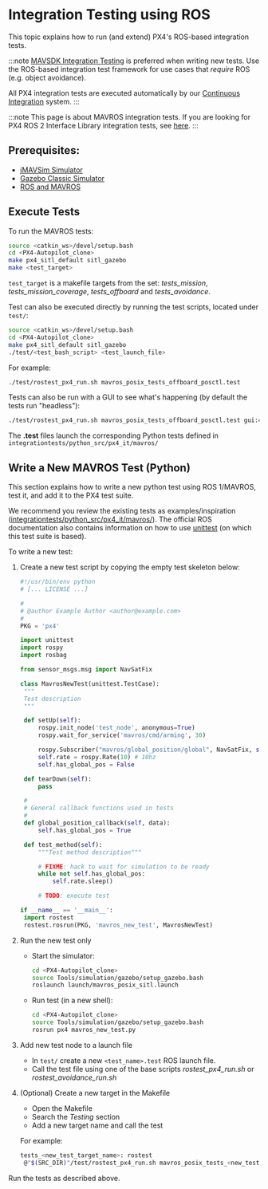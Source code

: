 # Integration Testing using ROS

This topic explains how to run (and extend) PX4's ROS-based integration tests.

:::note
[MAVSDK Integration Testing](../test_and_ci/integration_testing_mavsdk.md) is preferred when writing new tests.
Use the ROS-based integration test framework for use cases that _require_ ROS (e.g. object avoidance).

All PX4 integration tests are executed automatically by our [Continuous Integration](../test_and_ci/continous_integration.md) system.
:::

:::note
This page is about MAVROS integration tests.
If you are looking for PX4 ROS 2 Interface Library integration tests, see [here](../ros2/px4_ros2_interface_lib.md#ci-integration-tests).
:::

## Prerequisites:

- [jMAVSim Simulator](../sim_jmavsim/README.md)
- [Gazebo Classic Simulator](../sim_gazebo_classic/README.md)
- [ROS and MAVROS](../simulation/ros_interface.md)

## Execute Tests

To run the MAVROS tests:

```sh
source <catkin_ws>/devel/setup.bash
cd <PX4-Autopilot_clone>
make px4_sitl_default sitl_gazebo
make <test_target>
```

`test_target` is a makefile targets from the set: _tests_mission_, _tests_mission_coverage_, _tests_offboard_ and _tests_avoidance_.

Test can also be executed directly by running the test scripts, located under `test/`:

```sh
source <catkin_ws>/devel/setup.bash
cd <PX4-Autopilot_clone>
make px4_sitl_default sitl_gazebo
./test/<test_bash_script> <test_launch_file>
```

For example:

```sh
./test/rostest_px4_run.sh mavros_posix_tests_offboard_posctl.test
```

Tests can also be run with a GUI to see what's happening (by default the tests run "headless"):

```sh
./test/rostest_px4_run.sh mavros_posix_tests_offboard_posctl.test gui:=true headless:=false
```

The **.test** files launch the corresponding Python tests defined in `integrationtests/python_src/px4_it/mavros/`

## Write a New MAVROS Test (Python)

This section explains how to write a new python test using ROS 1/MAVROS, test it, and add it to the PX4 test suite.

We recommend you review the existing tests as examples/inspiration ([integrationtests/python_src/px4_it/mavros/](https://github.com/PX4/PX4-Autopilot/tree/main/integrationtests/python_src/px4_it/mavros)).
The official ROS documentation also contains information on how to use [unittest](http://wiki.ros.org/unittest) (on which this test suite is based).

To write a new test:

1. Create a new test script by copying the empty test skeleton below:

   ```python
   #!/usr/bin/env python
   # [... LICENSE ...]

   #
   # @author Example Author <author@example.com>
   #
   PKG = 'px4'

   import unittest
   import rospy
   import rosbag

   from sensor_msgs.msg import NavSatFix

   class MavrosNewTest(unittest.TestCase):
   	"""
   	Test description
   	"""

   	def setUp(self):
   		rospy.init_node('test_node', anonymous=True)
   		rospy.wait_for_service('mavros/cmd/arming', 30)

   		rospy.Subscriber("mavros/global_position/global", NavSatFix, self.global_position_callback)
   		self.rate = rospy.Rate(10) # 10hz
   		self.has_global_pos = False

   	def tearDown(self):
   		pass

   	#
   	# General callback functions used in tests
   	#
   	def global_position_callback(self, data):
   		self.has_global_pos = True

   	def test_method(self):
   		"""Test method description"""

   		# FIXME: hack to wait for simulation to be ready
   		while not self.has_global_pos:
   			self.rate.sleep()

   		# TODO: execute test

   if __name__ == '__main__':
   	import rostest
   	rostest.rosrun(PKG, 'mavros_new_test', MavrosNewTest)
   ```

1. Run the new test only

   - Start the simulator:

     ```sh
     cd <PX4-Autopilot_clone>
     source Tools/simulation/gazebo/setup_gazebo.bash
     roslaunch launch/mavros_posix_sitl.launch
     ```

   - Run test (in a new shell):

     ```sh
     cd <PX4-Autopilot_clone>
     source Tools/simulation/gazebo/setup_gazebo.bash
     rosrun px4 mavros_new_test.py
     ```

1. Add new test node to a launch file

   - In `test/` create a new `<test_name>.test` ROS launch file.
   - Call the test file using one of the base scripts _rostest_px4_run.sh_ or _rostest_avoidance_run.sh_

1. (Optional) Create a new target in the Makefile

   - Open the Makefile
   - Search the _Testing_ section
   - Add a new target name and call the test

   For example:

   ```sh
   tests_<new_test_target_name>: rostest
   	@"$(SRC_DIR)"/test/rostest_px4_run.sh mavros_posix_tests_<new_test>.test
   ```

Run the tests as described above.
